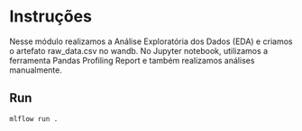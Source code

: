 # Instruções

Nesse módulo realizamos a Análise Exploratória dos Dados (EDA) e criamos o artefato raw_data.csv no wandb. No Jupyter notebook, utilizamos a ferramenta Pandas Profiling Report e também realizamos análises manualmente. 

## Run 

```bash
mlflow run .
```
